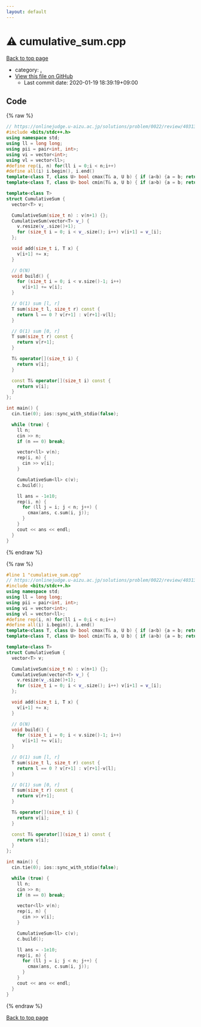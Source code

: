 ```yaml
---
layout: default
---
```


<!-- mathjax config similar to math.stackexchange -->
<script type="text/javascript" async
  src="https://cdnjs.cloudflare.com/ajax/libs/mathjax/2.7.5/MathJax.js?config=TeX-MML-AM_CHTML">
</script>
<script type="text/x-mathjax-config">
  MathJax.Hub.Config({
    TeX: { equationNumbers: { autoNumber: "AMS" }},
    tex2jax: {
      inlineMath: [ ['$','$'] ],
      processEscapes: true
    },
    "HTML-CSS": { matchFontHeight: false },
    displayAlign: "left",
    displayIndent: "2em"
  });
</script>

<script type="text/javascript" src="https://cdnjs.cloudflare.com/ajax/libs/jquery/3.4.1/jquery.min.js"></script>
<script src="https://cdn.jsdelivr.net/npm/jquery-balloon-js@1.1.2/jquery.balloon.min.js" integrity="sha256-ZEYs9VrgAeNuPvs15E39OsyOJaIkXEEt10fzxJ20+2I=" crossorigin="anonymous"></script>
<script type="text/javascript" src="../assets/js/copy-button.js"></script>
<link rel="stylesheet" href="../assets/css/copy-button.css" />


# :warning: cumulative_sum.cpp

<a href="../index.html">Back to top page</a>

* category: <a href="../index.html#5058f1af8388633f609cadb75a75dc9d">.</a>
* <a href="{{ site.github.repository_url }}/blob/master/cumulative_sum.cpp">View this file on GitHub</a>
    - Last commit date: 2020-01-19 18:39:19+09:00




## Code

<a id="unbundled"></a>
{% raw %}
```cpp
// https://onlinejudge.u-aizu.ac.jp/solutions/problem/0022/review/4031365/toof/C++14
#include <bits/stdc++.h>
using namespace std;
using ll = long long;
using pii = pair<int, int>;
using vi = vector<int>;
using vl = vector<ll>;
#define rep(i, n) for(ll i = 0;i < n;i++)
#define all(i) i.begin(), i.end()
template<class T, class U> bool cmax(T& a, U b) { if (a<b) {a = b; return true;} else return false; }
template<class T, class U> bool cmin(T& a, U b) { if (a>b) {a = b; return true;} else return false; }

template<class T>
struct CumulativeSum {
  vector<T> v;

  CumulativeSum(size_t n) : v(n+1) {};
  CumulativeSum(vector<T> v_) {
    v.resize(v_.size()+1);
    for (size_t i = 0; i < v_.size(); i++) v[i+1] = v_[i];
  };

  void add(size_t i, T x) {
    v[i+1] += x;
  }

  // O(N)
  void build() {
    for (size_t i = 0; i < v.size()-1; i++)
      v[i+1] += v[i];
  }

  // O(1) sum [l, r]
  T sum(size_t l, size_t r) const {
    return l == 0 ? v[r+1] : v[r+1]-v[l];
  }

  // O(1) sum [0, r]
  T sum(size_t r) const {
    return v[r+1];
  }

  T& operator[](size_t i) {
    return v[i];
  }

  const T& operator[](size_t i) const {
    return v[i];
  }
};

int main() {
  cin.tie(0); ios::sync_with_stdio(false);

  while (true) {
    ll n;
    cin >> n;
    if (n == 0) break;

    vector<ll> v(n);
    rep(i, n) {
      cin >> v[i];
    }

    CumulativeSum<ll> c(v);
    c.build();

    ll ans = -1e10;
    rep(i, n) {
      for (ll j = i; j < n; j++) {
        cmax(ans, c.sum(i, j));
      }
    }
    cout << ans << endl;
  }
}

```
{% endraw %}

<a id="bundled"></a>
{% raw %}
```cpp
#line 1 "cumulative_sum.cpp"
// https://onlinejudge.u-aizu.ac.jp/solutions/problem/0022/review/4031365/toof/C++14
#include <bits/stdc++.h>
using namespace std;
using ll = long long;
using pii = pair<int, int>;
using vi = vector<int>;
using vl = vector<ll>;
#define rep(i, n) for(ll i = 0;i < n;i++)
#define all(i) i.begin(), i.end()
template<class T, class U> bool cmax(T& a, U b) { if (a<b) {a = b; return true;} else return false; }
template<class T, class U> bool cmin(T& a, U b) { if (a>b) {a = b; return true;} else return false; }

template<class T>
struct CumulativeSum {
  vector<T> v;

  CumulativeSum(size_t n) : v(n+1) {};
  CumulativeSum(vector<T> v_) {
    v.resize(v_.size()+1);
    for (size_t i = 0; i < v_.size(); i++) v[i+1] = v_[i];
  };

  void add(size_t i, T x) {
    v[i+1] += x;
  }

  // O(N)
  void build() {
    for (size_t i = 0; i < v.size()-1; i++)
      v[i+1] += v[i];
  }

  // O(1) sum [l, r]
  T sum(size_t l, size_t r) const {
    return l == 0 ? v[r+1] : v[r+1]-v[l];
  }

  // O(1) sum [0, r]
  T sum(size_t r) const {
    return v[r+1];
  }

  T& operator[](size_t i) {
    return v[i];
  }

  const T& operator[](size_t i) const {
    return v[i];
  }
};

int main() {
  cin.tie(0); ios::sync_with_stdio(false);

  while (true) {
    ll n;
    cin >> n;
    if (n == 0) break;

    vector<ll> v(n);
    rep(i, n) {
      cin >> v[i];
    }

    CumulativeSum<ll> c(v);
    c.build();

    ll ans = -1e10;
    rep(i, n) {
      for (ll j = i; j < n; j++) {
        cmax(ans, c.sum(i, j));
      }
    }
    cout << ans << endl;
  }
}

```
{% endraw %}

<a href="../index.html">Back to top page</a>

